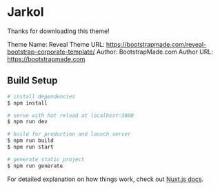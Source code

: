 # Jarkol

Thanks for downloading this theme!

Theme Name: Reveal
Theme URL: https://bootstrapmade.com/reveal-bootstrap-corporate-template/
Author: BootstrapMade.com
Author URL: https://bootstrapmade.com

## Build Setup

```bash
# install dependencies
$ npm install

# serve with hot reload at localhost:3000
$ npm run dev

# build for production and launch server
$ npm run build
$ npm run start

# generate static project
$ npm run generate
```

For detailed explanation on how things work, check out [Nuxt.js docs](https://nuxtjs.org).
